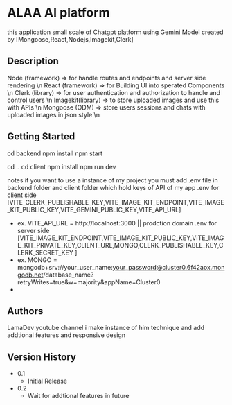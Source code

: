 # ALAA AI platform

this application small scale of Chatgpt platform using Gemini Model created by [Mongoose,React,Nodejs,Imagekit,Clerk]

## Description
Node (framework) => for handle routes and endpoints and server side rendering \n
React (framework) => for Building UI into sperated Components \n
Clerk (library) => for user authentication and authorization to handle and control users \n
Imagekit(library) => to store uploaded images and use this with APIs \n
Mongoose (ODM) => store users sessions and chats with uploaded images in json style \n

## Getting Started
cd backend 
npm install
npm start

cd .. 
cd client
npm install
npm run dev

notes
if you want to use a instance of my project you must add .env file in backend folder and client folder which hold keys of API of my app
.env for client side [VITE_CLERK_PUBLISHABLE_KEY,VITE_IMAGE_KIT_ENDPOINT,VITE_IMAGE_KIT_PUBLIC_KEY,VITE_GEMINI_PUBLIC_KEY,VITE_API_URL]
* ex. VITE_API_URL = http://localhost:3000 || prodction domain
.env for server side [VITE_IMAGE_KIT_ENDPOINT,VITE_IMAGE_KIT_PUBLIC_KEY,VITE_IMAGE_KIT_PRIVATE_KEY,CLIENT_URL,MONGO,CLERK_PUBLISHABLE_KEY,CLERK_SECRET_KEY ]
* ex. MONGO = mongodb+srv://your_user_name:your_password@cluster0.6f42aox.mongodb.net/database_name?retryWrites=true&w=majority&appName=Cluster0
* 


## Authors

LamaDev youtube channel i make instance of him technique and add addtional features and responsive design 

## Version History

* 0.1
    * Initial Release
* 0.2
    * Wait for addtional features in future
